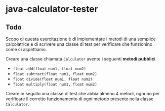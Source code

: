 # java-calculator-tester

## Todo
Scopo di questa esercitazione è di implementare i metodi di una semplice calcolatrice e di scrivere una classe di test per verificare che funzionino come ci aspettiamo.

Creare una classe chiamata `Calculator` avente i seguenti **metodi pubblici**:
- `float add(float num1, float num2)`
- `float subtract(float num1, float num2)`
- `float divide(float num1, float num2)`
- `float multiply(float num1, float num2)`

Creare in seguito una classe di test che abbia almeno 4 metodi, ognuno per verificare il corretto funzionamento di ogni metodo presente nella classe `Calculator`.
